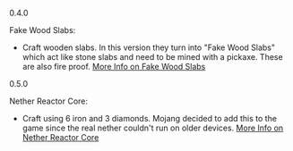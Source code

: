 0.4.0

Fake Wood Slabs: 
- Craft wooden slabs. In this version they turn into "Fake Wood Slabs" which act like stone slabs and need to be mined with a pickaxe. These are also fire proof. [More Info on Fake Wood Slabs](https://github.com/ToxicAbsence/More-Info/blob/main/Fake%20Wood%20Slabs.md)

0.5.0

Nether Reactor Core:
- Craft using 6 iron and 3 diamonds. Mojang decided to add this to the game since the real nether couldn't run on older devices.
[More Info on Nether Reactor Core](https://github.com/ToxicAbsence/More-Info/blob/main/Nether%20Reactor%20Core.md)

